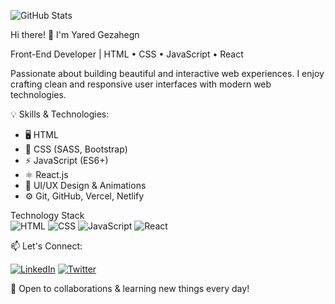 ![GitHub Stats](https://github-readme-stats.vercel.app/api?username=JaredGezahegn&show_icons=true&theme=dark)

Hi there! 👋 I'm Yared Gezahegn

Front-End Developer | HTML • CSS • JavaScript • React

Passionate about building beautiful and interactive web experiences.
I enjoy crafting clean and responsive user interfaces with modern web technologies.

💡 Skills & Technologies:
- 🖥️ HTML
- 🎨 CSS (SASS, Bootstrap)
- ⚡ JavaScript (ES6+)
- ⚛️ React.js
- 🎨 UI/UX Design & Animations
- ⚙️ Git, GitHub, Vercel, Netlify
  
Technology Stack  
  ![HTML](https://img.shields.io/badge/HTML5-E34F26?style=for-the-badge&logo=html5&logoColor=white)   ![CSS](https://img.shields.io/badge/CSS3-1572B6?style=for-the-badge&logo=css3&logoColor=white)  ![JavaScript](https://img.shields.io/badge/JavaScript-F7DF1E?style=for-the-badge&logo=javascript&logoColor=black)     ![React](https://img.shields.io/badge/React-61DAFB?style=for-the-badge&logo=react&logoColor=black)


  📫 Let's Connect:
  
[![LinkedIn](https://img.shields.io/badge/LinkedIn-0077B5?style=for-the-badge&logo=linkedin&logoColor=white)](https://www.linkedin.com/in/jared-gezahegn-775656346)   [![Twitter](https://img.shields.io/badge/Twitter-1DA1F2?style=for-the-badge&logo=twitter&logoColor=white)](https://x.com/JaredGezahegn?t=xYkEQwYJmaCwuMY2pRwOKg&s=35)


🚀 Open to collaborations & learning new things every day!
